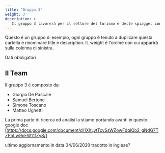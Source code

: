 ```yaml
---
title: "Gruppo 3"
weight: 3
description: >
   Il gruppo 3 lavorerà per il settore del turismo e delle spiagge, con gli esercenti di strutture balneari
---
```


Questo é un gruppo di esempio, ogni gruppo é tenuto a duplicare questa cartella e rinominare title e description.
IL weight é l'ordine con cui apparirà sulla colonna di sinistra.

Dati obbligatori

## Il Team

Il gruppo 3 é composto da:

* Giorgio De Pascale 
* Samuel Bertone 
* Simone Toscano
* Matteo Ughetti

La prima parte di ricerca ed analisi la stiamo portando avanti in questo google doc [https://docs.google.com/document/d/1XhLytTcvSsWZowFdqiQb2_gNdG7TZPhLw9nEW11fZy8/]

ultimo aggiornamento in data 04/06/2020
tradotto in inglese?
